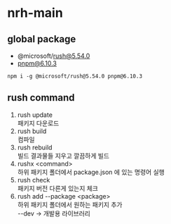 # nrh-main

## global package
- @microsoft/rush@5.54.0
- pnpm@6.10.3

```
npm i -g @microsoft/rush@5.54.0 pnpm@6.10.3
```

## rush command
1. rush update \
	패키지 다운로드
2. rush build \
	컴파일
3. rush rebuild \
	빌드 결과물들 지우고 깔끔하게 빌드
4. rushx \<command> \
	하위 패키지 폴더에서 package.json 에 있는 명령어 실행
5. rush check \
	패키지 버전 다른게 있는지 체크
6. rush add --package \<package> \
	하위 패키지 폴더에서 원하는 패키지 추가 \
	--dev -> 개발용 라이브러리
